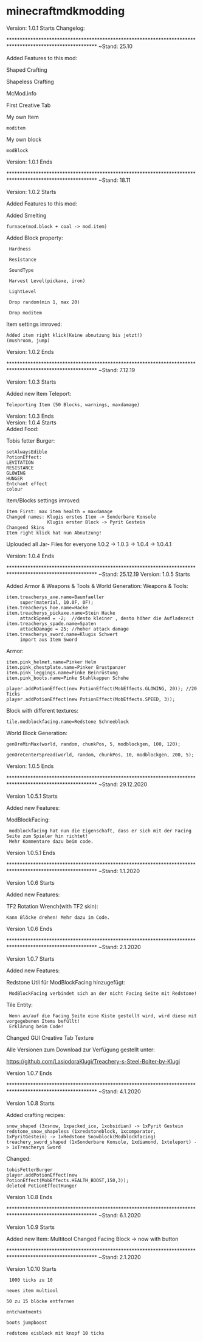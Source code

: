 # minecraftmdkmodding
Version: 1.0.1 Starts
Changelog:

********************************************************************************************************* ~Stand: 25.10

Added Features to this mod:

Shaped Crafting

Shapeless Crafting

McMod.info

First Creative Tab

My own Item
   
    moditem

My own block
  
    modBlock

Version: 1.0.1 Ends

********************************************************************************************************* ~Stand: 18.11

Version: 1.0.2 Starts

Added Features to this mod:

Added Smelting
    
    furnace(mod.block + coal -> mod.item)

Added Block property:

     Hardness
  
     Resistance
  
     SoundType
  
     Harvest Level(pickaxe, iron)
  
     LightLevel
  
     Drop random(min 1, max 20)
  
     Drop moditem
     
Item settings imroved: 
                        
    Added item right klick(Keine abnutzung bis jetzt!)
    (mushroom, jump)
    
Version: 1.0.2 Ends

********************************************************************************************************* ~Stand: 7.12.19

Version: 1.0.3 Starts

Added new Item Teleport:
   
    Teleporting Item (50 Blocks, warnings, maxdamage)
    
Version: 1.0.3 Ends    
Version: 1.0.4 Starts    
Added Food:
     
Tobis fetter Burger:
    
    setAlwaysEdible
    PotionEffect:   
    LEVITATION
    RESISTANCE
    GLOWING
    HUNGER
    Entchant effect
    colour
    
Item/Blocks settings imroved:
    
    Item First: max item health = maxdamage
    Changed names: Klugis erstes Item -> Sonderbare Konsole
                   Klugis erster Block -> Pyrit Gestein
    Changend Skins
    Item right klick hat nun Abnutzung!
    
Uplouded all Jar- Files for everyone 1.0.2 -> 1.0.3 -> 1.0.4 -> 1.0.4.1

Version: 1.0.4 Ends

********************************************************************************************************* ~Stand: 25.12.19
Version: 1.0.5 Starts

Added Armor & Weapons & Tools  & World Generation:
Weapons & Tools:

    item.treacherys_axe.name=Baumfaeller
         super(material, 10.0F, 0F);
    item.treacherys_hoe.name=Hacke
    item.treacherys_pickaxe.name=Stein Hacke
         attackSpeed = -2;  //desto kleiner , desto höher die Aufladezeit
    item.treacherys_spade.name=Spaten
         attackDamage = 25; //hoher attack damage
    item.treacherys_sword.name=Klugis Schwert
         import aus Item Sword
    
Armor:
   
    item.pink_helmet.name=Pinker Helm
    item.pink_chestplate.name=Pinker Brustpanzer
    item.pink_leggings.name=Pinke Beinrüstung
    item.pink_boots.name=Pinke Stahlkappen Schuhe
    
    player.addPotionEffect(new PotionEffect(MobEffects.GLOWING, 20)); //20 Ticks
    player.addPotionEffect(new PotionEffect(MobEffects.SPEED, 3));
    
Block with different textures:

    tile.modblockfacing.name=Redstone Schneeblock
    
World Block Generation:
 
    genOreMinMax(world, random, chunkPos, 5, modblockgen, 100, 120);
			
    genOreCenterSpread(world, random, chunkPos, 10, modblockgen, 200, 5);
    
 Version: 1.0.5 Ends

********************************************************************************************************* ~Stand: 29.12.2020

Version 1.0.5.1 Starts

Added new Features:

ModBlockFacing:

     modblockfacing hat nun die Eigenschaft, dass er sich mit der Facing Seite zum Spieler hin richtet!
     Mehr Kommentare dazu beim code.
 
Version 1.0.5.1 Ends

********************************************************************************************************* ~Stand: 1.1.2020

Version 1.0.6 Starts

Added new Features:

TF2 Rotation Wrench(with TF2 skin):
  
    Kann Blöcke drehen! Mehr dazu im Code.
    
Version 1.0.6 Ends

********************************************************************************************************* ~Stand: 2.1.2020 

Version 1.0.7 Starts

Added new Features:

Redstone Util für ModBlockFacing hinzugefügt:

     ModBlockFacing verbindet sich an der nicht Facing Seite mit Redstone!
     
     
Tile Entity:

     Wenn an/auf die Facing Seite eine Kiste gestellt wird, wird diese mit vorgegebenen Items befüllt!
     Erklärung beim Code!
     
Changed GUI Creative Tab Texture

Alle Versionen zum Download zur Verfügung gestellt unter:

https://github.com/LasiodoraKlugi/Treachery-s-Steel-Bolter-by-Klugi

Version 1.0.7 Ends

********************************************************************************************************* ~Stand: 4.1.2020  

Version 1.0.8 Starts

Added crafting recipes:

    snow_shaped (3xsnow, 1xpacked_ice, 1xobsidian) -> 1xPyrit Gestein
    redstone_snow_shapeless (1xredstoneblock, 1xcomparator, 1xPyritGestein) -> 1xRedstone Snowblock(Modblockfacing)
    treachery_sword_shaped (1xSonderbare Konsole, 1xdiamond, 1xteleport) -> 1xTreacherys Sword
    
Changed:

    tobisFetterBurger 
    player.addPotionEffect(new PotionEffect(MobEffects.HEALTH_BOOST,150,3));
    deleted PotionEffectHunger
    
Version 1.0.8 Ends

********************************************************************************************************* ~Stand: 6.1.2020  

Version 1.0.9 Starts

Added new Item: Multitool
Changed Facing Block -> now with button

********************************************************************************************************* ~Stand: 2.1.2020  

Version 1.0.10 Starts

     1000 ticks zu 10

    neues item multiool
 
    50 zu 15 blöcke entfernen

    entchantments

    boots jumpboost

    redstone eisblock mit knopf 10 ticks





